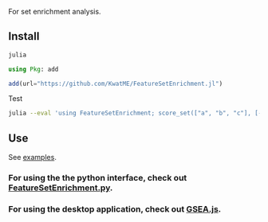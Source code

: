 For set enrichment analysis.

## Install

```sh
julia
```

```julia
using Pkg: add

add(url="https://github.com/KwatME/FeatureSetEnrichment.jl")
```

Test

```sh
julia --eval 'using FeatureSetEnrichment; score_set(["a", "b", "c"], [-1.,0.,1.], ["a", "b"])'
```

## Use

See [examples](notebook/example.ipynb).

### For using the the python interface, check out [FeatureSetEnrichment.py](https://github.com/KwatME/FeatureSetEnrichment.py).

### For using the desktop application, check out [GSEA.js](https://github.com/KwatME/GSEA.js).
